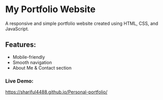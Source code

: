 # My Portfolio Website

A responsive and simple portfolio website created using HTML, CSS, and JavaScript.

## Features:
- Mobile-friendly
- Smooth navigation
- About Me & Contact section

### Live Demo:
https://shariful4488.github.io/Personal-portfolio/
